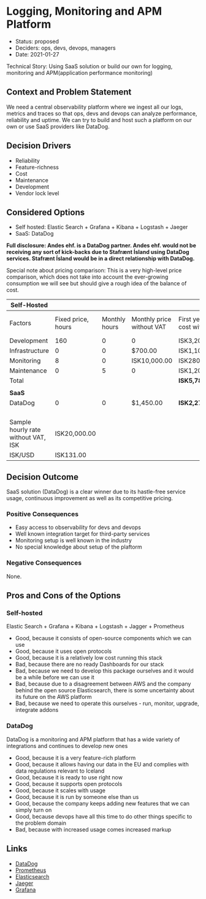 # Logging, Monitoring and APM Platform

- Status: proposed
- Deciders: ops, devs, devops, managers
- Date: 2021-01-27

Technical Story: Using SaaS solution or build our own for logging, monitoring and APM(application performance monitoring)

## Context and Problem Statement

We need a central observability platform where we ingest all our logs, metrics and traces so that ops, devs and devops can analyze performance, reliability and uptime. We can try to build and host such a platform on our own or use SaaS providers like DataDog.

## Decision Drivers

- Reliability
- Feature-richness
- Cost
- Maintenance
- Development
- Vendor lock level

## Considered Options

- Self hosted: Elastic Search + Grafana + Kibana + Logstash + Jaeger
- SaaS: DataDog

**Full disclosure: Andes ehf. is a DataDog partner. Andes ehf. would not be receiving any sort of kick-backs due to Stafrænt Ísland using DataDog services. Stafrænt Ísland would be in a direct relationship with DataDog.**

Special note about pricing comparison: This is a very high-level price comparison, which does not take into account the ever-growing consumption we will see but should give a rough idea of the balance of cost.

| Self-Hosted                         |                    |               |                           |                                   |                                        |
| ----------------------------------- | ------------------ | ------------- | ------------------------- | --------------------------------- | -------------------------------------- |
| Factors                             | Fixed price, hours | Monthly hours | Monthly price without VAT | First year total cost without VAT | First two years total cost without VAT |
| Development                         | 160                | 0             | 0                         | ISK3,200,000.00                   | ISK3,200,000.00                        |
| Infrastructure                      | 0                  | 0             | \$700.00                  | ISK1,100,400.00                   | ISK2,200,800.00                        |
| Monitoring                          | 8                  | 0             | ISK10,000.00              | ISK280,000.00                     | ISK400,000.00                          |
| Maintenance                         | 0                  | 5             | 0                         | ISK1,200,000.00                   | ISK2,400,000.00                        |
| Total                               |                    |               |                           | **ISK5,780,400.00**               | **ISK8,200,800.00**                    |
|                                     |                    |               |                           |                                   |                                        |
| **SaaS**                            |                    |               |                           |                                   |                                        |
| DataDog                             | 0                  | 0             | \$1,450.00                | **ISK2,279,400.00**               | **ISK4,558,800.00**                    |
|                                     |                    |               |                           |                                   |                                        |
|                                     |                    |               |                           |                                   |                                        |
|                                     |                    |               |                           |                                   |                                        |
|                                     |                    |               |                           |                                   |                                        |
| Sample hourly rate without VAT, ISK | ISK20,000.00       |               |                           |                                   |                                        |
| ISK/USD                             | ISK131.00          |               |                           |                                   |                                        |

## Decision Outcome

SaaS solution (DataDog) is a clear winner due to its hastle-free service usage, continuous improvement as well as its competitive pricing.

### Positive Consequences

- Easy access to observability for devs and devops
- Well known integration target for third-party services
- Monitoring setup is well known in the industry
- No special knowledge about setup of the plaftorm

### Negative Consequences

None.

## Pros and Cons of the Options

### Self-hosted

Elastic Search + Grafana + Kibana + Logstash + Jagger + Prometheus

- Good, because it consists of open-source components which we can use
- Good, because it uses open protocols
- Good, because it is a relatively low cost running this stack
- Bad, because there are no ready Dashboards for our stack
- Bad, because we need to develop this package ourselves and it would be a while before we can use it
- Bad, because due to a disagreement between AWS and the company behind the open source Elasticsearch, there is some uncertainty about its future on the AWS platform
- Bad, because we need to operate this ourselves - run, monitor, upgrade, integrate addons

### DataDog

DataDog is a monitoring and APM platform that has a wide variety of integrations and continues to develop new ones

- Good, because it is a very feature-rich platform
- Good, because it allows having our data in the EU and complies with data regulations relevant to Iceland
- Good, because it is ready to use right now
- Good, because it supports open protocols
- Good, because it scales with usage
- Good, because it is run by someone else than us
- Good, because the company keeps adding new features that we can simply turn on
- Good, because devops have all this time to do other things specific to the problem domain
- Bad, because with increased usage comes increased markup

## Links

- [DataDog](https://datadoghq.com)
- [Prometheus](https://prometheus.com)
- [Elasticsearch](https://www.elastic.co)
- [Jaeger](https://www.jaegertracing.io)
- [Grafana](https://grafana.com/grafana/)
